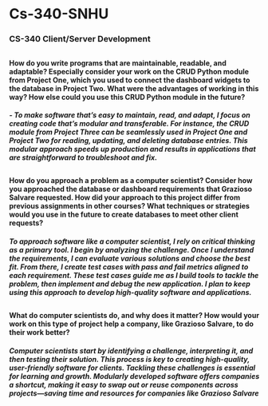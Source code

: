 # Cs-340-SNHU
### CS-340 Client/Server Development
## 

#### How do you write programs that are maintainable, readable, and adaptable? Especially consider your work on the CRUD Python module from Project One, which you used to connect the dashboard widgets to the database in Project Two. What were the advantages of working in this way? How else could you use this CRUD Python module in the future?
##### - To make software that’s easy to maintain, read, and adapt, I focus on creating code that’s modular and transferable. For instance, the CRUD module from Project Three can be seamlessly used in Project One and Project Two for reading, updating, and deleting database entries. This modular approach speeds up production and results in applications that are straightforward to troubleshoot and fix.
## 
#### How do you approach a problem as a computer scientist? Consider how you approached the database or dashboard requirements that Grazioso Salvare requested. How did your approach to this project differ from previous assignments in other courses? What techniques or strategies would you use in the future to create databases to meet other client requests?
##### To approach software like a computer scientist, I rely on critical thinking as a primary tool. I begin by analyzing the challenge. Once I understand the requirements, I can evaluate various solutions and choose the best fit. From there, I create test cases with pass and fail metrics aligned to each requirement. These test cases guide me as I build tools to tackle the problem, then implement and debug the new application. I plan to keep using this approach to develop high-quality software and applications.
##
#### What do computer scientists do, and why does it matter? How would your work on this type of project help a company, like Grazioso Salvare, to do their work better?
##### Computer scientists start by identifying a challenge, interpreting it, and then testing their solution. This process is key to creating high-quality, user-friendly software for clients. Tackling these challenges is essential for learning and growth. Modularly developed software offers companies a shortcut, making it easy to swap out or reuse components across projects—saving time and resources for companies like Grazioso Salvare
## 
